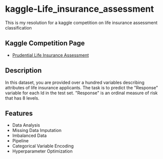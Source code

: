 
# kaggle-Life_insurance_assessment
This is my resolution for a kaggle competition on life insurance assessment classification


## Kaggle Competition Page

 - [Prudential Life Insurance Assessment](https://www.kaggle.com/c/prudential-life-insurance-assessment)

## Description

In this dataset, you are provided over a hundred variables describing attributes of life insurance applicants. The task is to predict the "Response" variable for each Id in the test set. "Response" is an ordinal measure of risk that has 8 levels.

  
## Features

- Data Analysis
- Missing Data Imputation
- Imbalanced Data
- Pipeline
- Categorical Variable Encoding
- Hyperparameter Optimization

  